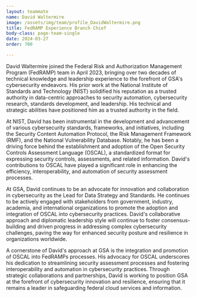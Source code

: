 ```yaml
---
layout: teammate
name: David Waltermire
image: /assets/img/team/profile_DavidWaltermire.png
title: FedRAMP Experience Branch Chief
body-class: page-team-single
date: 2024-03-27
order: 700

---
```


David Waltermire joined the Federal Risk and Authorization Management Program (FedRAMP) team in April 2023, bringing over two decades of technical knowledge and leadership experience to the forefront of GSA's cybersecurity endeavors. His prior work at the National Institute of Standards and Technology (NIST) solidified his reputation as a trusted authority in data-centric approaches to security automation, cybersecurity research, standards development, and leadership. His technical and strategic abilities have positioned him as a trusted authority in the field.

At NIST, David has been instrumental in the development and advancement of various cybersecurity standards, frameworks, and initiatives, including the Security Content Automation Protocol, the Risk Management Framework (RMF), and the National Vulnerability Database. Notably, he has been a driving force behind the establishment and adoption of the Open Security Controls Assessment Language (OSCAL), a standardized format for expressing security controls, assessments, and related information. David's contributions to OSCAL have played a significant role in enhancing the efficiency, interoperability, and automation of security assessment processes.

At GSA, David continues to be an advocate for innovation and collaboration in cybersecurity as the Lead for Data Strategy and Standards. He continues to be actively engaged with stakeholders from government, industry, academia, and international organizations to promote the adoption and integration of OSCAL into cybersecurity practices. David's collaborative approach and diplomatic leadership style will continue to foster consensus-building and driven progress in addressing complex cybersecurity challenges, paving the way for enhanced security posture and resilience in organizations worldwide.

A cornerstone of David's approach at GSA is the integration and promotion of OSCAL into FedRAMPs processes. His advocacy for OSCAL underscores his dedication to streamlining security assessment processes and fostering interoperability and automation in cybersecurity practices. Through strategic collaborations and partnerships, David is working to position GSA at the forefront of cybersecurity innovation and resilience, ensuring that it remains a leader in safeguarding federal cloud services and information.
